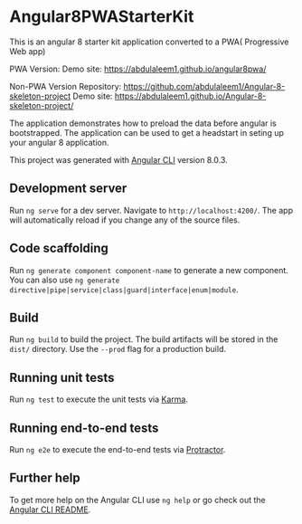 # Angular8PWAStarterKit

This is an angular 8 starter kit application converted to a PWA( Progressive Web app)

PWA Version:
Demo site: https://abdulaleem1.github.io/angular8pwa/

Non-PWA Version
Repository: https://github.com/abdulaleem1/Angular-8-skeleton-project
Demo site: https://abdulaleem1.github.io/Angular-8-skeleton-project/

The application demonstrates how to preload the data before angular is bootstrapped. The application can be used to get a headstart in seting up your angular 8 application.

This project was generated with [Angular CLI](https://github.com/angular/angular-cli) version 8.0.3.

## Development server

Run `ng serve` for a dev server. Navigate to `http://localhost:4200/`. The app will automatically reload if you change any of the source files.

## Code scaffolding

Run `ng generate component component-name` to generate a new component. You can also use `ng generate directive|pipe|service|class|guard|interface|enum|module`.

## Build

Run `ng build` to build the project. The build artifacts will be stored in the `dist/` directory. Use the `--prod` flag for a production build.

## Running unit tests

Run `ng test` to execute the unit tests via [Karma](https://karma-runner.github.io).

## Running end-to-end tests

Run `ng e2e` to execute the end-to-end tests via [Protractor](http://www.protractortest.org/).

## Further help

To get more help on the Angular CLI use `ng help` or go check out the [Angular CLI README](https://github.com/angular/angular-cli/blob/master/README.md).
